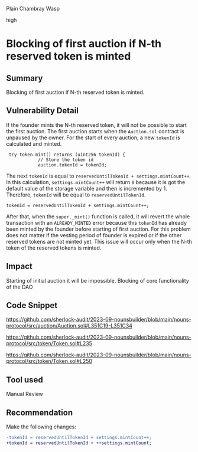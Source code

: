 Plain Chambray Wasp

high

# Blocking of first auction if N-th reserved token is minted

## Summary
Blocking of first auction if N-th reserved token is minted.

## Vulnerability Detail
If the founder mints the N-th reserved token, it will not be possible to start the first auction. The first auction starts when the `Auction.sol` contract is unpaused by the owner. For the start of every auction, a new `tokenId` is calculated and minted.

```solidity
 try token.mint() returns (uint256 tokenId) {
            // Store the token id
            auction.tokenId = tokenId;
```

The next `tokenId` is equal to `reservedUntilTokenId + settings.mintCount++`. In this calculation, `settings.mintCount++` will return `0` because it is got the default value of the storage variable and then is incremented by 1. Therefore, `tokenId` will be equal to `reservedUntilTokenId`.


```solidity
tokenId = reservedUntilTokenId + settings.mintCount++;
```

After that, when the `super._mint()` function is called, it will revert the whole transaction with an `ALREADY_MINTED` error because this `tokenId` has already been minted by the founder before starting of first auction. For this problem does not matter if the vesting period of founder is expired or if the other reserved tokens are not minted yet. This issue will occur only when the N-th token of the reserved tokens is minted.

## Impact
Starting of initial auction it will be impossible. Blocking of core functionality of the DAO

## Code Snippet
https://github.com/sherlock-audit/2023-09-nounsbuilder/blob/main/nouns-protocol/src/auction/Auction.sol#L351C19-L351C34

https://github.com/sherlock-audit/2023-09-nounsbuilder/blob/main/nouns-protocol/src/token/Token.sol#L235

https://github.com/sherlock-audit/2023-09-nounsbuilder/blob/main/nouns-protocol/src/token/Token.sol#L250
## Tool used

Manual Review

## Recommendation
Make the following changes:
```diff
-tokenId = reservedUntilTokenId + settings.mintCount++;
+tokenId = reservedUntilTokenId + ++settings.mintCount;
```